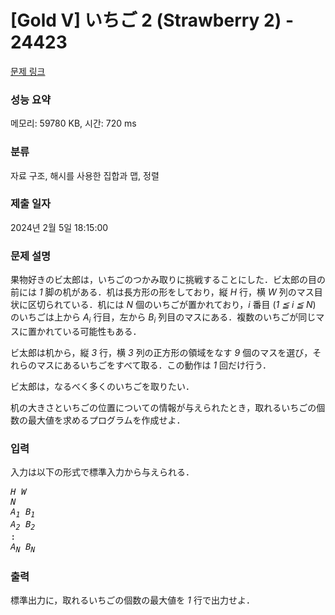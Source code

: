 # [Gold V] いちご 2 (Strawberry 2) - 24423 

[문제 링크](https://www.acmicpc.net/problem/24423) 

### 성능 요약

메모리: 59780 KB, 시간: 720 ms

### 분류

자료 구조, 해시를 사용한 집합과 맵, 정렬

### 제출 일자

2024년 2월 5일 18:15:00

### 문제 설명

<p>果物好きのビ太郎は，いちごのつかみ取りに挑戦することにした．ビ太郎の目の前には <var>1</var> 脚の机がある．机は長方形の形をしており，縦 <var>H</var> 行，横 <var>W</var> 列のマス目状に区切られている．机には <var>N</var> 個のいちごが置かれており，<var>i</var> 番目 (<var>1 ≦ i ≦ N</var>) のいちごは上から <var>A<sub>i</sub></var> 行目，左から <var>B<sub>i</sub></var> 列目のマスにある．複数のいちごが同じマスに置かれている可能性もある．</p>

<p>ビ太郎は机から，縦 <var>3</var> 行，横 <var>3</var> 列の正方形の領域をなす <var>9</var> 個のマスを選び，それらのマスにあるいちごをすべて取る．この動作は <var>1</var> 回だけ行う．</p>

<p>ビ太郎は，なるべく多くのいちごを取りたい．</p>

<p>机の大きさといちごの位置についての情報が与えられたとき，取れるいちごの個数の最大値を求めるプログラムを作成せよ．</p>

### 입력 

 <p>入力は以下の形式で標準入力から与えられる．</p>

<pre><var>H</var> <var>W</var>
<var>N</var>
<var>A<sub>1</sub></var> <var>B<sub>1</sub></var>
<var>A<sub>2</sub></var> <var>B<sub>2</sub></var>
:
<var>A<sub>N</sub></var> <var>B<sub>N</sub></var></pre>

### 출력 

 <p>標準出力に，取れるいちごの個数の最大値を <var>1</var> 行で出力せよ．</p>

